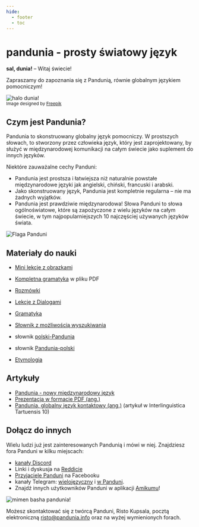 ```yaml
---
hide:
  - footer
  - toc
---
```


# pandunia - prosty światowy język

**sal, dunia!**
– Witaj świecie!

Zapraszamy do zapoznania się z Pandunią, równie globalnym językiem pomocniczym!

![](http://www.pandunia.info/grafe/halo_dunia.png "halo dunia!")  
<small>Image designed by [Freepik](http://www.freepik.com)</small>

## Czym jest Pandunia?

Pandunia to skonstruowany globalny język pomocniczy. W prostszych słowach, to stworzony przez człowieka język, który jest zaprojektowany, by służyć w międzynarodowej komunikacji na całym świecie jako suplement do innych języków.

Niektóre zauważalne cechy Panduni:

- Pandunia jest prostsza i łatwiejsza niż naturalnie powstałe międzynarodowe języki jak angielski, chiński, francuski i arabski.
- Jako skonstruowany język, Pandunia jest kompletnie regularna – nie ma żadnych wyjątków.
- Pandunia jest prawdziwie międzynarodowa! Słowa Panduni to słowa ogólnoświatowe, które są zapożyczone z wielu języków na całym świecie, w tym najpopularniejszych 10 najczęściej używanych języków świata.

![](http://www.pandunia.info/grafe/bandera.png "Flaga Panduni")


## Materiały do nauki

- [Mini lekcje z obrazkami](http://www.pandunia.info/pandunia/mini_xula.html)
- [Kompletna gramatyka](pan.pdf) w pliku PDF
- [Rozmówki](B03_baze_jumla.md)
- [Lekcje z Dialogami](K00_kurse.md)
- [Gramatyka](B01_baze_kanun.md)

- [Słownik z możliwością wyszukiwania](tiddly.html)
- słownik [polski-Pandunia](pol-pandunia.md)
- słownik [Pandunia-polski](pandunia-pol.md)
- [Etymologia](leksaslia.md)

## Artykuły

- [Pandunia - nowy międzynarodowy język](I01_ration.md)
- [Prezentacja w formacie PDF (ang.)](http://www.pandunia.info/engli/Pandunia-presentation.pdf)
- [Pandunia, globalny język kontaktowy (ang.)](http://www.pandunia.info/makal/Pandunia_in_Interlinguistica_Tartuensis_10.pdf) (artykuł w Interlinguistica Tartuensis 10)

## Dołącz do innych

Wielu ludzi już jest zainteresowanych Pandunią i mówi w niej. Znajdziesz fora Panduni w kilku miejscach:

- [kanały Discord](https://discord.gg/CgZ6nUpj)
- Linki i dyskusja na [Reddicie](https://www.reddit.com/r/pandunia/)
- [Przyjaciele Panduni](http://www.facebook.com/groups/pandunia) na Facebooku
- kanały Telegram: [wielojęzyczny](https://t.me/pandunia_grupe) i [w Panduni](https://t.me/joinchat/AAAAAENlKqzlMtGkrmf5rg).
- Znajdź innych użytkowników Panduni w aplikacji [Amikumu](https://amikumu.com/)!

![](http://www.pandunia.info/grafe/mome_loga_pandunia.png "mimen basha pandunia!")

Możesz skontaktować się z twórcą Panduni, Risto Kupsala, pocztą elektroniczną [risto@pandunia.info](mailto:risto@pandunia.info) oraz na wyżej wymienionych forach.
